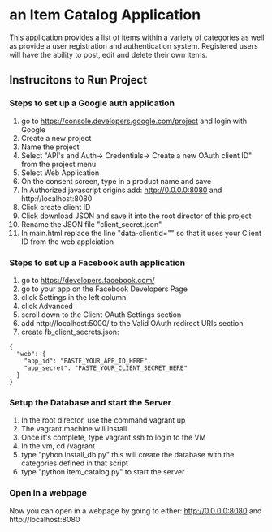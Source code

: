 # an Item Catalog Application

This application provides a list of items within a variety of categories as well as provide a user registration and authentication system. Registered users will have the ability to post, edit and delete their own items.

## Instrucitons to Run Project

### Steps to set up a Google auth application
1. go to https://console.developers.google.com/project and login with Google
2. Create a new project
3. Name the project
4. Select "API's and Auth-> Credentials-> Create a new OAuth client ID" from the project menu
5. Select Web Application
6. On the consent screen, type in a product name and save
7. In Authorized javascript origins add: http://0.0.0.0:8080 and http://localhost:8080
8. Click create client ID
9. Click download JSON and save it into the root director of this project
10. Rename the JSON file "client_secret.json"
11. In main.html replace the line "data-clientid="" so that it uses your Client ID from the web applciation

### Steps to set up a Facebook auth application
1. go to https://developers.facebook.com/
2. go to your app on the Facebook Developers Page
3. click Settings in the left column
4. click Advanced
5. scroll down to the Client OAuth Settings section
6. add http://localhost:5000/ to the Valid OAuth redirect URIs section
7. create fb_client_secrets.json:
```
{
  "web": {
    "app_id": "PASTE_YOUR_APP_ID_HERE",
    "app_secret": "PASTE_YOUR_CLIENT_SECRET_HERE"
  }
}
```

### Setup the Database and start the Server
1. In the root director, use the command vagrant up
2. The vagrant machine will install
3. Once it's complete, type vagrant ssh to login to the VM
4. In the vm, cd /vagrant
5. type "pyhon install_db.py" this will create the database with the categories defined in that script
6. type "python item_catalog.py" to start the server


### Open in a webpage
Now you can open in a webpage by going to either: http://0.0.0.0:8080 and http://localhost:8080
